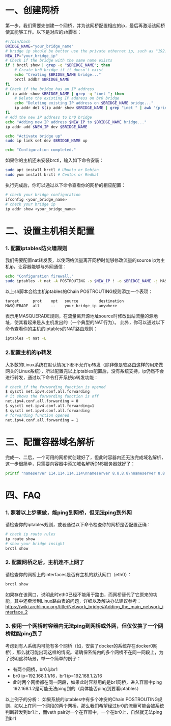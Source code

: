 # 一、创建网桥
  第一步，我们需要先创建一个网桥，并为该网桥配置相应的ip，最后再激活该网桥使其能够工作。以下是对应的sh脚本：
```sh
#!/bin/bash
BRIDGE_NAME="your_bridge_name"
# bridge ip should be better use the private ethernet ip, such as "192.168.1.1" or "10.0.0.1"
NEW_IP="your_bridge_ip"
# Check if the bridge with the same name exists
if ! brctl show | grep -q "$BRIDGE_NAME"; then
    # Create br0 bridge if it doesn't exist
    echo "Creating $BRIDGE_NAME bridge..."
    brctl addbr $BRIDGE_NAME
fi
# Check if the bridge has an IP address
if ip addr show $BRIDGE_NAME | grep -q "inet "; then
    # Delete the existing IP address on br0 bridge
    echo "Deleting existing IP address on $BRIDGE_NAME bridge..."
    ip addr del $(ip addr show $BRIDGE_NAME | grep "inet " | awk '{print $2}') dev $BRIDGE_NAME
fi
# Add the new IP address to br0 bridge
echo "Adding new IP address $NEW_IP to $BRIDGE_NAME bridge..."
ip addr add $NEW_IP dev $BRIDGE_NAME

echo "Activate bridge up"
sudo ip link set dev $BRIDGE_NAME up

echo "Configuration completed."

```
  如果你的主机还未安装brctl，输入如下命令安装：
```sh
sudo apt install brctl # Ubuntu or Debian
sudo yum install brctl # Centos or Redhat 
```
执行完成后，你可以通过以下命令查看你的网桥的相应配置：
```sh
# check your bridge configuration
ifconfig <your_bridge_name>
# check your bridge ip
ip addr show <your_bridge_name>
```
# 二、设置主机相关配置
### 1. 配置iptables防火墙规则
  我们需要配置nat转发表，以使网络流量离开网桥时能够修改流量的source ip为主机ip，让容器能够与外网通信：
```sh
echo "Configuration firewall."
sudo iptables -t nat -A POSTROUTING -s $NEW_IP ! -o $BRIDGE_NAME -j MASQUERADE
```
  以上sh脚本会给主机iptables的Chain POSTROUTING规则添加一个表项：
```txt
target      prot    opt   source         destination
MASQUERADE  all     --    your_bridge_ip anywhere
```
  表示用MASQUERADE规则，在流量离开源地址source时修改出站流量的源地址，使其看起来是从主机发出的（一个典型的NAT行为）。
此外，你可以通过以下命令查看你的主机的iptables的NAT路由规则：
```sh
iptables -t nat -L
```
### 2.配置主机的ip转发
  大多数的Linux系统在默认情况下都不允许ip转发（除非像是软路由这样的用来做网关的Linux系统），所以配置完以上iptables配置后，没有系统支持，ip仍然不会进行转发，通过以下命令打开系统ip转发功能：
```sh
# check if the forwarding function is opened
$ sysctl net.ipv4.conf.all.forwarding
# it shows the forwarding function is off
net.ipv4.conf.all.forwarding = 0
$ sysctl net.ipv4.conf.all.forwarding=1
$ sysctl net.ipv4.conf.all.forwarding
# forwarding function opened
net.ipv4.conf.all.forwarding = 1
```
# 三、配置容器域名解析
  完成一、二后，一个可用的网桥就创建好了，但此时容器内还无法完成域名解析，这一步很简单，只需要向容器中添加域名解析DNS服务器就好了：
  ```sh
  printf "nameserver 114.114.114.114\nnameserver 8.8.8.8\nnameserver 8.8.4.4" > /etc/resolv.conf
  ```
# 四、FAQ
### 1. 照着以上步骤做，能ping到网桥，但无法ping到外网
  请检查你的iptables规则，或者通过以下命令检查你的网桥是否配置正确：
  ```sh
  # check ip route rules
  ip route show
  # show your bridge insight
  brctl show
  ```
### 2. 配置网桥之后，主机连不上网了
  请检查你的网桥上的interfaces是否有主机的默认网口（eth0）：
  ```sh
  brctl show
  ```
  如果存在该网口，说明此时eth0已经不能用于路由，而网桥替代了它原来的功能，其中还牵涉到Linux路由表的问题，详细以及解决办法建议参考：https://wiki.archlinux.org/title/Network_bridge#Adding_the_main_network_interface_2
### 3. 使用一个网桥时容器内无法ping到网桥或外网，但仅仅换了一个网桥就能ping到了
  考虑到有人系统内可能有多个网桥（如，安装了docker的系统存在docker0网桥），那么就可能出现这样的情况。请确保系统内的多个网桥不在同一网段上，为了说明这种场景，举一个简单的例子：
  * 有两个网桥，br0与br1
  * br0 ip=192.168.1.1/16，br1 ip=192.168.1.2/16
  * 此时两个网桥都在同一网段，如果此时容器用的是br1网桥，进入容器中ping 192.168.1.2是可能无法ping到的（具体能否ping到要看iptables）

以上例子的分析：
  如果系统的iptables中有多个冲突的Chain POSTROUTING规则，如以上在同一个网段的两个网桥，那么我们希望经过br0的流量可能会被系统判断转发到br1上，而veth pair对一个在容器中，一个在br0上，自然就无法ping到br1


